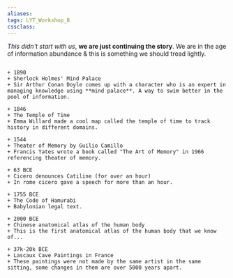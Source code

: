 ```yaml
---
aliases:
tags: LYT_Workshop_8 
cssclass: 
---
```


*This didn't start with us*, **we are just continuing the story**.
We are in the age of information abundance & this is something we should tread lightly.


```timeline

+ 1890 
+ Sherlock Holmes' Mind Palace
+ Sir Arthur Conan Doyle comes up with a character who is an expert in managing knowledge using **mind palace**. A way to swim better in the pool of information.

+ 1846
+ The Temple of Time
+ Emma Willard made a cool map called the temple of time to track history in different domains.

+ 1544
+ Theater of Memory by Guilio Camillo
+ Francis Yates wrote a book called "The Art of Memory" in 1966 referencing theater of memory.

+ 63 BCE
+ Cicero denounces Catiline (for over an hour)
+ In rome cicero gave a speech for more than an hour.

+ 1755 BCE
+ The Code of Hamurabi
+ Babylonian legal text.

+ 2000 BCE
+ Chinese anatomical atlas of the human body
+ This is the first anatomical atlas of the human body that we know of...

+ 37k-20k BCE
+ Lascaux Cave Paintings in France
+ These paintings were not made by the same artist in the same sitting, some changes in them are over 5000 years apart.
```


